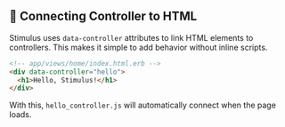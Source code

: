 ## 🔗 Connecting Controller to HTML

Stimulus uses `data-controller` attributes to link HTML elements to controllers. This makes it simple to add behavior without inline scripts.

```html
<!-- app/views/home/index.html.erb -->
<div data-controller="hello">
  <h1>Hello, Stimulus!</h1>
</div>
```

With this, `hello_controller.js` will automatically connect when the page loads.